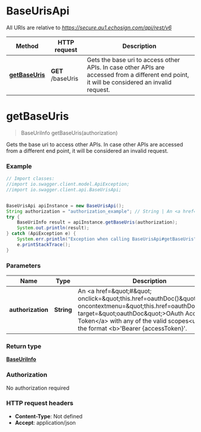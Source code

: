 # BaseUrisApi

All URIs are relative to *https://secure.au1.echosign.com/api/rest/v6*

Method | HTTP request | Description
------------- | ------------- | -------------
[**getBaseUris**](BaseUrisApi.md#getBaseUris) | **GET** /baseUris | Gets the base uri to access other APIs. In case other APIs are accessed from a different end point, it will be considered an invalid request.


<a name="getBaseUris"></a>
# **getBaseUris**
> BaseUriInfo getBaseUris(authorization)

Gets the base uri to access other APIs. In case other APIs are accessed from a different end point, it will be considered an invalid request.

### Example
```java
// Import classes:
//import io.swagger.client.model.ApiException;
//import io.swagger.client.api.BaseUrisApi;


BaseUrisApi apiInstance = new BaseUrisApi();
String authorization = "authorization_example"; // String | An <a href=\"#\" onclick=\"this.href=oauthDoc()\" oncontextmenu=\"this.href=oauthDoc()\" target=\"oauthDoc\">OAuth Access Token</a> with any of the valid scopes<ul></ul>in the format <b>'Bearer {accessToken}'.
try {
    BaseUriInfo result = apiInstance.getBaseUris(authorization);
    System.out.println(result);
} catch (ApiException e) {
    System.err.println("Exception when calling BaseUrisApi#getBaseUris");
    e.printStackTrace();
}
```

### Parameters

Name | Type | Description  | Notes
------------- | ------------- | ------------- | -------------
 **authorization** | **String**| An &lt;a href&#x3D;\&quot;#\&quot; onclick&#x3D;\&quot;this.href&#x3D;oauthDoc()\&quot; oncontextmenu&#x3D;\&quot;this.href&#x3D;oauthDoc()\&quot; target&#x3D;\&quot;oauthDoc\&quot;&gt;OAuth Access Token&lt;/a&gt; with any of the valid scopes&lt;ul&gt;&lt;/ul&gt;in the format &lt;b&gt;&#39;Bearer {accessToken}&#39;. |

### Return type

[**BaseUriInfo**](BaseUriInfo.md)

### Authorization

No authorization required

### HTTP request headers

 - **Content-Type**: Not defined
 - **Accept**: application/json

